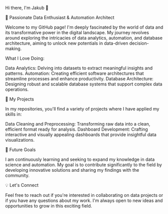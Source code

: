 Hi there, I'm Jakub 👋

🌱 Passionate Data Enthusiast & Automation Architect

Welcome to my GitHub page! I'm deeply fascinated by the world of data and its transformative power in the digital landscape. My journey revolves around exploring the intricacies of data analytics, automation, and database architecture, aiming to unlock new potentials in data-driven decision-making.

What I Love Doing:

Data Analytics: Delving into datasets to extract meaningful insights and patterns.
Automation: Creating efficient software architectures that streamline processes and enhance productivity.
Database Architecture: Designing robust and scalable database systems that support complex data operations.

🚀 My Projects

In my repositories, you'll find a variety of projects where I have applied my skills in:

Data Cleaning and Preprocessing: Transforming raw data into a clean, efficient format ready for analysis.
Dashboard Development: Crafting interactive and visually appealing dashboards that provide insightful data visualizations.

🎯 Future Goals

I am continuously learning and seeking to expand my knowledge in data science and automation. My goal is to contribute significantly to the field by developing innovative solutions and sharing my findings with the community.

💡 Let's Connect

Feel free to reach out if you're interested in collaborating on data projects or if you have any questions about my work. I'm always open to new ideas and opportunities to grow in this exciting field.


